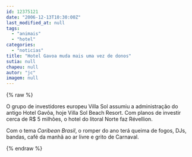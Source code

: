 ```yaml
---
id: 12375121
date: "2006-12-13T10:30:00Z"
last_modified_at: null
tags:
  - "animais"
  - "hotel"
categories:
  - "noticias"
title: "Hotel Gavoa muda mais uma vez de donos"
sutia: null
chapeu: null
autor: "jc"
imagem: null
---
```

{% raw %}
<p>O grupo de investidores europeu Villa Sol assumiu a administra&ccedil;&atilde;o do antigo Hotel Gav&ocirc;a, hoje Villa Sol Beach Resort. Com planos de investir cerca de R$ 5 milh&otilde;es, o hotel do litoral Norte faz R&eacute;vellion.</p>
<p>Com o tema <em>Caribean Brasil</em>, o romper do ano ter&aacute; queima de fogos, DJs, bandas, caf&eacute; da manh&atilde; ao ar livre e grito de Carnaval.</p>
{% endraw %}